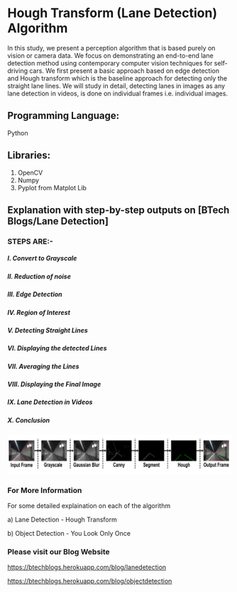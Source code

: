 # Hough Transform (Lane Detection) Algorithm
In this study, we present a perception algorithm that is based purely on vision or camera data. We focus on demonstrating an end-to-end lane detection method using contemporary computer vision techniques for self-driving cars. We first present a basic approach based on edge detection and Hough transform which is the baseline approach for detecting only the straight lane lines.
We will study in detail, detecting lanes in images as any lane detection in videos, is done on individual frames i.e. individual images.

## Programming Language: 
Python

## Libraries: 
1) OpenCV
2) Numpy
3) Pyplot from Matplot Lib

## Explanation with step-by-step outputs on [BTech Blogs/Lane Detection]


### STEPS ARE:-
 
##### I.	Convert to Grayscale

##### II.	Reduction of noise

##### III.	Edge Detection

##### IV.	Region of Interest

##### V.	Detecting Straight Lines

##### VI.	Displaying the detected Lines

##### VII.	Averaging the Lines

##### VIII.	Displaying the Final Image

##### IX.	Lane Detection in Videos
    
##### X.	Conclusion

![alt txt](1.png)

### For More Information
For some detailed explaination on each of the algorithm

a) Lane Detection - Hough Transform

b) Object Detection - You Look Only Once


### Please visit our Blog Website

https://btechblogs.herokuapp.com/blog/lanedetection

https://btechblogs.herokuapp.com/blog/objectdetection

